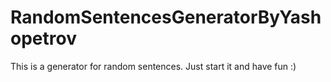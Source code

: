 # RandomSentencesGeneratorByYashopetrov

This is a generator for random sentences. Just start it and have fun :)
